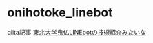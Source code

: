 # onihotoke_linebot

qiita記事
[東北大学鬼仏LINEbotの技術紹介みたいな](https://qiita.com/drafts/355d0d3ce006ed24b725)
